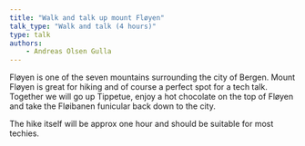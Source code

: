 ```yaml
---
title: "Walk and talk up mount Fløyen"
talk_type: "Walk and talk (4 hours)"
type: talk
authors:
    - Andreas Olsen Gulla
---
```

Fløyen is one of the seven mountains surrounding the city of Bergen. Mount Fløyen is great for hiking and of course a perfect spot for a tech talk.
Together we will go up Tippetue, enjoy a hot chocolate on the top of Fløyen and take the Fløibanen funicular back down to the city.  

The hike itself will be approx one hour and should be suitable for most techies.
